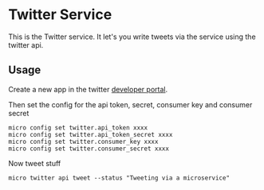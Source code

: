 # Twitter Service

This is the Twitter service. It let's you write tweets via the service using the twitter api.

## Usage

Create a new app in the twitter [developer portal](https://developer.twitter.com/en/apps).

Then set the config for the api token, secret, consumer key and consumer secret

```
micro config set twitter.api_token xxxx
micro config set twitter.api_token_secret xxxx
micro config set twitter.consumer_key xxxx
micro config set twitter.consumer_secret xxxx
```

Now tweet stuff

```
micro twitter api tweet --status "Tweeting via a microservice"
```


